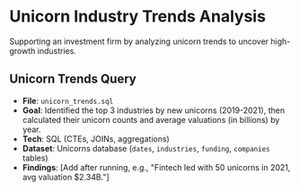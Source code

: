# Unicorn Industry Trends Analysis
Supporting an investment firm by analyzing unicorn trends to uncover high-growth industries.

## Unicorn Trends Query
- **File**: `unicorn_trends.sql`
- **Goal**: Identified the top 3 industries by new unicorns (2019-2021), then calculated their unicorn counts and average valuations (in billions) by year.
- **Tech**: SQL (CTEs, JOINs, aggregations)
- **Dataset**: Unicorns database (`dates`, `industries`, `funding`, `companies` tables)
- **Findings**: [Add after running, e.g., "Fintech led with 50 unicorns in 2021, avg valuation $2.34B."]
